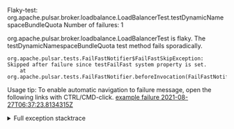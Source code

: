         
Flaky-test: org.apache.pulsar.broker.loadbalance.LoadBalancerTest.testDynamicNamespaceBundleQuota
Number of failures: 1

org.apache.pulsar.broker.loadbalance.LoadBalancerTest is flaky. The testDynamicNamespaceBundleQuota test method fails sporadically.

```
org.apache.pulsar.tests.FailFastNotifier$FailFastSkipException: Skipped after failure since testFailFast system property is set.
	at org.apache.pulsar.tests.FailFastNotifier.beforeInvocation(FailFastNotifier.java:88)

```

Usage tip: To enable automatic navigation to failure message, open the following links with CTRL/CMD-click.
[example failure 2021-08-27T06:37:23.8134315Z](https://github.com/apache/pulsar/runs/3440411059?check_suite_focus=true#step:9:419)


<details>
<summary>Full exception stacktrace</summary>
<code><pre>
org.apache.pulsar.tests.FailFastNotifier$FailFastSkipException: Skipped after failure since testFailFast system property is set.
	at org.apache.pulsar.tests.FailFastNotifier.beforeInvocation(FailFastNotifier.java:88)

</pre></code>
</details>

